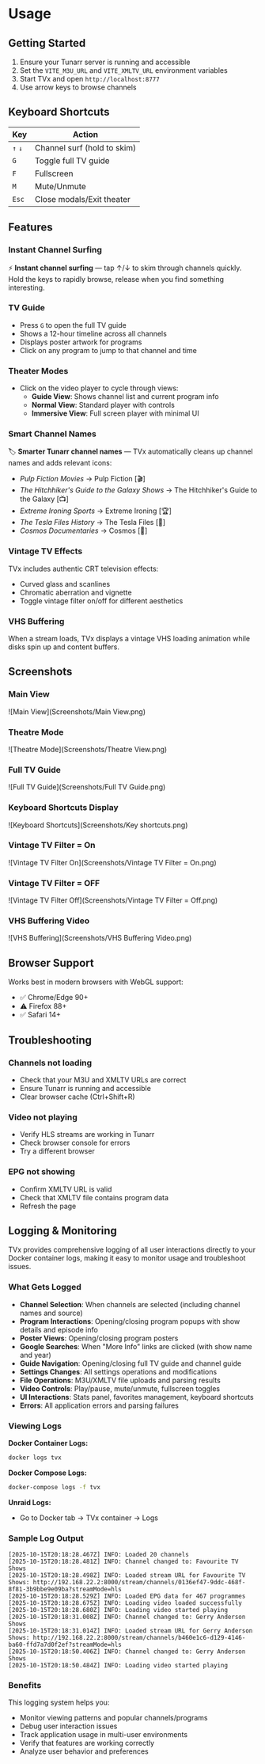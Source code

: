 # Usage

## Getting Started

1. Ensure your Tunarr server is running and accessible
2. Set the `VITE_M3U_URL` and `VITE_XMLTV_URL` environment variables
3. Start TVx and open `http://localhost:8777`
4. Use arrow keys to browse channels

## Keyboard Shortcuts

| Key | Action |
|-----|--------|
| `↑` `↓` | Channel surf (hold to skim) |
| `G` | Toggle full TV guide |
| `F` | Fullscreen |
| `M` | Mute/Unmute |
| `Esc` | Close modals/Exit theater |

## Features

### Instant Channel Surfing

⚡ **Instant channel surfing** — tap ↑/↓ to skim through channels quickly. Hold the keys to rapidly browse, release when you find something interesting.

### TV Guide

- Press `G` to open the full TV guide
- Shows a 12-hour timeline across all channels
- Displays poster artwork for programs
- Click on any program to jump to that channel and time

### Theater Modes

- Click on the video player to cycle through views:
  - **Guide View**: Shows channel list and current program info
  - **Normal View**: Standard player with controls
  - **Immersive View**: Full screen player with minimal UI

### Smart Channel Names

🏷️ **Smarter Tunarr channel names** — TVx automatically cleans up channel names and adds relevant icons:

- *Pulp Fiction Movies* → Pulp Fiction [🎬]
- *The Hitchhiker's Guide to the Galaxy Shows* → The Hitchhiker's Guide to the Galaxy [📺]
- *Extreme Ironing Sports* → Extreme Ironing [🏆]
- *The Tesla Files History* → The Tesla Files [📜]
- *Cosmos Documentaries* → Cosmos [📜]

### Vintage TV Effects

TVx includes authentic CRT television effects:

- Curved glass and scanlines
- Chromatic aberration and vignette
- Toggle vintage filter on/off for different aesthetics

### VHS Buffering

When a stream loads, TVx displays a vintage VHS loading animation while disks spin up and content buffers.


## Screenshots

### Main View

![Main View](Screenshots/Main View.png)

### Theatre Mode

![Theatre Mode](Screenshots/Theatre View.png)

### Full TV Guide

![Full TV Guide](Screenshots/Full TV Guide.png)

### Keyboard Shortcuts Display

![Keyboard Shortcuts](Screenshots/Key shortcuts.png)

### Vintage TV Filter = On

![Vintage TV Filter On](Screenshots/Vintage TV Filter = On.png)

### Vintage TV Filter = OFF

![Vintage TV Filter Off](Screenshots/Vintage TV Filter = Off.png)

### VHS Buffering Video

![VHS Buffering](Screenshots/VHS Buffering Video.png)

## Browser Support

Works best in modern browsers with WebGL support:

- ✅ Chrome/Edge 90+
- ⚠️ Firefox 88+
- ✅ Safari 14+

## Troubleshooting

### Channels not loading

- Check that your M3U and XMLTV URLs are correct
- Ensure Tunarr is running and accessible
- Clear browser cache (Ctrl+Shift+R)

### Video not playing

- Verify HLS streams are working in Tunarr
- Check browser console for errors
- Try a different browser

### EPG not showing

- Confirm XMLTV URL is valid
- Check that XMLTV file contains program data
- Refresh the page

## Logging & Monitoring

TVx provides comprehensive logging of all user interactions directly to your Docker container logs, making it easy to monitor usage and troubleshoot issues.

### What Gets Logged

- **Channel Selection**: When channels are selected (including channel names and source)
- **Program Interactions**: Opening/closing program popups with show details and episode info
- **Poster Views**: Opening/closing program posters
- **Google Searches**: When "More Info" links are clicked (with show name and year)
- **Guide Navigation**: Opening/closing full TV guide and channel guide
- **Settings Changes**: All settings operations and modifications
- **File Operations**: M3U/XMLTV file uploads and parsing results
- **Video Controls**: Play/pause, mute/unmute, fullscreen toggles
- **UI Interactions**: Stats panel, favorites management, keyboard shortcuts
- **Errors**: All application errors and parsing failures

### Viewing Logs

**Docker Container Logs:**
```bash
docker logs tvx
```

**Docker Compose Logs:**
```bash
docker-compose logs -f tvx
```

**Unraid Logs:**
- Go to Docker tab → TVx container → Logs

### Sample Log Output

```log
[2025-10-15T20:18:28.467Z] INFO: Loaded 20 channels
[2025-10-15T20:18:28.481Z] INFO: Channel changed to: Favourite TV Shows
[2025-10-15T20:18:28.498Z] INFO: Loaded stream URL for Favourite TV Shows: http://192.168.22.2:8000/stream/channels/0136ef47-9ddc-468f-8f81-3b9bbe9e09ba?streamMode=hls
[2025-10-15T20:18:28.529Z] INFO: Loaded EPG data for 467 programmes
[2025-10-15T20:18:28.675Z] INFO: Loading video loaded successfully
[2025-10-15T20:18:28.680Z] INFO: Loading video started playing
[2025-10-15T20:18:31.008Z] INFO: Channel changed to: Gerry Anderson Shows
[2025-10-15T20:18:31.014Z] INFO: Loaded stream URL for Gerry Anderson Shows: http://192.168.22.2:8000/stream/channels/b460e1c6-d129-4146-ba60-ffd7a7d0f2ef?streamMode=hls
[2025-10-15T20:18:50.406Z] INFO: Channel changed to: Gerry Anderson Shows
[2025-10-15T20:18:50.484Z] INFO: Loading video started playing
```

### Benefits

This logging system helps you:

- Monitor viewing patterns and popular channels/programs
- Debug user interaction issues
- Track application usage in multi-user environments
- Verify that features are working correctly
- Analyze user behavior and preferences